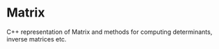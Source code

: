 # Matrix
C++ representation of Matrix and methods for computing determinants, inverse matrices etc.
